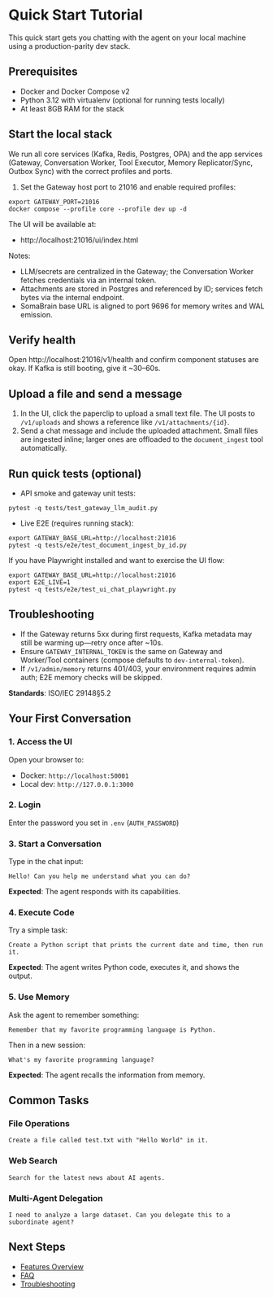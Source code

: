 # Quick Start Tutorial

This quick start gets you chatting with the agent on your local machine using a production-parity dev stack.

## Prerequisites

- Docker and Docker Compose v2
- Python 3.12 with virtualenv (optional for running tests locally)
- At least 8GB RAM for the stack

## Start the local stack

We run all core services (Kafka, Redis, Postgres, OPA) and the app services (Gateway, Conversation Worker, Tool Executor, Memory Replicator/Sync, Outbox Sync) with the correct profiles and ports.

1) Set the Gateway host port to 21016 and enable required profiles:

```
export GATEWAY_PORT=21016
docker compose --profile core --profile dev up -d
```

The UI will be available at:

- http://localhost:21016/ui/index.html

Notes:

- LLM/secrets are centralized in the Gateway; the Conversation Worker fetches credentials via an internal token.
- Attachments are stored in Postgres and referenced by ID; services fetch bytes via the internal endpoint.
- SomaBrain base URL is aligned to port 9696 for memory writes and WAL emission.

## Verify health

Open http://localhost:21016/v1/health and confirm component statuses are okay. If Kafka is still booting, give it ~30–60s.

## Upload a file and send a message

1) In the UI, click the paperclip to upload a small text file. The UI posts to `/v1/uploads` and shows a reference like `/v1/attachments/{id}`.
2) Send a chat message and include the uploaded attachment. Small files are ingested inline; larger ones are offloaded to the `document_ingest` tool automatically.

## Run quick tests (optional)

- API smoke and gateway unit tests:

```
pytest -q tests/test_gateway_llm_audit.py
```

- Live E2E (requires running stack):

```
export GATEWAY_BASE_URL=http://localhost:21016
pytest -q tests/e2e/test_document_ingest_by_id.py
```

If you have Playwright installed and want to exercise the UI flow:

```
export GATEWAY_BASE_URL=http://localhost:21016
export E2E_LIVE=1
pytest -q tests/e2e/test_ui_chat_playwright.py
```

## Troubleshooting

- If the Gateway returns 5xx during first requests, Kafka metadata may still be warming up—retry once after ~10s.
- Ensure `GATEWAY_INTERNAL_TOKEN` is the same on Gateway and Worker/Tool containers (compose defaults to `dev-internal-token`).
- If `/v1/admin/memory` returns 401/403, your environment requires admin auth; E2E memory checks will be skipped.

**Standards**: ISO/IEC 29148§5.2

## Your First Conversation

### 1. Access the UI

Open your browser to:
- Docker: `http://localhost:50001`
- Local dev: `http://127.0.0.1:3000`

### 2. Login

Enter the password you set in `.env` (`AUTH_PASSWORD`)

### 3. Start a Conversation

Type in the chat input:
```
Hello! Can you help me understand what you can do?
```

**Expected**: The agent responds with its capabilities.

### 4. Execute Code

Try a simple task:
```
Create a Python script that prints the current date and time, then run it.
```

**Expected**: The agent writes Python code, executes it, and shows the output.

### 5. Use Memory

Ask the agent to remember something:
```
Remember that my favorite programming language is Python.
```

Then in a new session:
```
What's my favorite programming language?
```

**Expected**: The agent recalls the information from memory.

## Common Tasks

### File Operations

```
Create a file called test.txt with "Hello World" in it.
```

### Web Search

```
Search for the latest news about AI agents.
```

### Multi-Agent Delegation

```
I need to analyze a large dataset. Can you delegate this to a subordinate agent?
```

## Next Steps

- [Features Overview](./features.md)
- [FAQ](./faq.md)
- [Troubleshooting](./troubleshooting.md)

